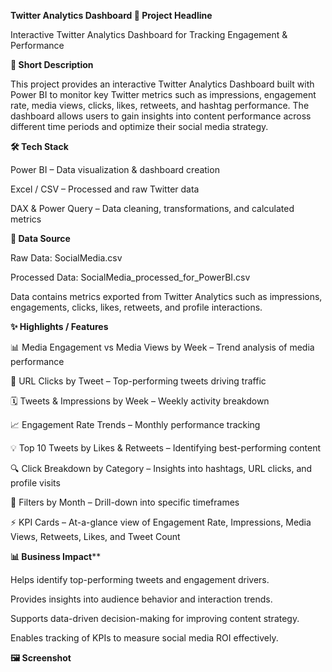 **Twitter Analytics Dashboard
📌 Project Headline**

Interactive Twitter Analytics Dashboard for Tracking Engagement & Performance

**📝 Short Description**

This project provides an interactive Twitter Analytics Dashboard built with Power BI to monitor key Twitter metrics such as impressions, engagement rate, media views, clicks, likes, retweets, and hashtag performance. The dashboard allows users to gain insights into content performance across different time periods and optimize their social media strategy.

**🛠 Tech Stack**

Power BI – Data visualization & dashboard creation

Excel / CSV – Processed and raw Twitter data

DAX & Power Query – Data cleaning, transformations, and calculated metrics

**📂 Data Source**

Raw Data: SocialMedia.csv

Processed Data: SocialMedia_processed_for_PowerBI.csv

Data contains metrics exported from Twitter Analytics such as impressions, engagements, clicks, likes, retweets, and profile interactions.

**✨ Highlights / Features**

📊 Media Engagement vs Media Views by Week – Trend analysis of media performance

🔗 URL Clicks by Tweet – Top-performing tweets driving traffic

🗓 Tweets & Impressions by Week – Weekly activity breakdown

📈 Engagement Rate Trends – Monthly performance tracking

💡 Top 10 Tweets by Likes & Retweets – Identifying best-performing content

🔍 Click Breakdown by Category – Insights into hashtags, URL clicks, and profile visits

📑 Filters by Month – Drill-down into specific timeframes

⚡ KPI Cards – At-a-glance view of Engagement Rate, Impressions, Media Views, Retweets, Likes, and Tweet Count

**📊 Business Impact****

Helps identify top-performing tweets and engagement drivers.

Provides insights into audience behavior and interaction trends.

Supports data-driven decision-making for improving content strategy.

Enables tracking of KPIs to measure social media ROI effectively.

**🖼 Screenshot**
